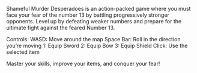 Shameful Murder Desperadoes is an action-packed game where you must face your fear of the number 13 by battling progressively stronger opponents. Level up by defeating weaker numbers and prepare for the ultimate fight against the feared Number 13.

Controls:
WASD: Move around the map
Space Bar: Roll in the direction you’re moving
1: Equip Sword
2: Equip Bow
3: Equip Shield
Click: Use the selected item

Master your skills, improve your items, and conquer your fear!